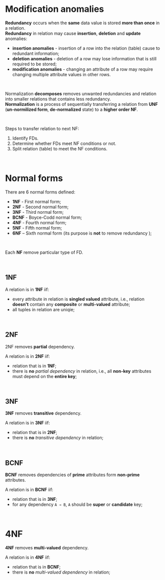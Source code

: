 # Modification anomalies
**Redundancy** occurs when the **same** data value is stored **more than once** in a relation.<br>
**Redundancy** in relation may cause **insertion**, **deletion** and **update** anomalies:
- **insertion anomalies** - insertion of a row into the relation (table) cause to redundant information;
- **deletion anomalies** - deletion of a row may lose information that is still required to be stored;
- **modification anomalies** - changing an attribute of a row may require changing multiple attribute values in other rows.

<br>

Normalization **decomposes** removes unwanted redundancies and relation into smaller relations that contains less redundancy.<br>
**Normalization** is a process of sequentially transferring a relation from **UNF** (**un-normilized form**, **de-normalized** state) to a **higher order NF**.<br>

<br>

Steps to transfer relation to next NF:
1. Identify FDs.
2. Determine whether FDs meet NF conditions or not.
3. Split relation (table) to meet the NF conditions.

<br>

# Normal forms
There are 6 normal forms defined:
- **1NF** - First normal form;
- **2NF** - Second normal form;
- **3NF** - Third normal form;
- **BCNF** - Boyce-Codd normal form;
- **4NF** - Fourth normal form;
- **5NF** - Fifth normal form;
- **6NF** – Sixth normal form (its purpose is **not** to remove redundancy );

<br>

Each **NF** remove particular type of FD.<br>

<br>

## 1NF
A relation is in **1NF** iif:
- every attribute in relation is **singled valued** attribute, i.e., relation **doesn't** contain any **composite** or **multi-valued** attribute;
- all tuples in relation are uniqie;

<br>

## 2NF
2NF removes **partial** dependency.<br>

A relation is in **2NF** iif:
- relation that is in **1NF**;
- there is **no** *partial dependency* in relation, i.e., all **non-key** attributes must depend on the **entire key**;

<br>

## 3NF
**3NF** removes **transitive** dependency.<br>

A relation is in **3NF** iif:
- relation that is in **2NF**;
- there is **no** *transitive dependency* in relation;

<br>

## BCNF
**BCNF** removes dependencies of **prime** attributes form **non-prime** attributes.<br>

A relation is in **BCNF** iif:
- relation that is in **3NF**;
- for any dependency `A → B`, `A` should be **super** or **candidate** key;

<br>

# 4NF
**4NF** removes **multi-valued** dependency.<br>

A relation is in **4NF** iif:
- relation that is in **BCNF**;
- there is **no** *multi-valued dependency* in relation;
